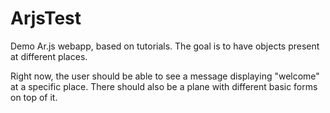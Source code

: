 # ArjsTest

Demo Ar.js webapp, based on tutorials.
The goal is to have objects present at different places.

Right now, the user should be able to see a message displaying "welcome" at a specific place.
There should also be a plane with different basic forms on top of it.